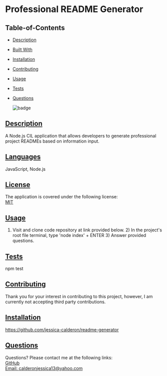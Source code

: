 
# Professional README Generator
## Table-of-Contents
* [Description](#description)
* [Built With](#languages)
* [Installation](#installation)
* [Contributing](#contributing)
* [Usage](#usage)
* [Tests](#tests)
* [Questions](#questions)

    ![badge](https://img.shields.io/badge/license-MIT-blue)
       

## [Description](#table-of-contents)
A Node.js CIL application that allows developers to generate professional project READMEs based on information input.

## [Languages](#table-of-contents)
JavaScript, Node.js


## [License](#table-of-contents)
The application is covered under the following license: <br>
    [MIT](https://choosealicense.com/licenses/MIT)
      
      

## [Usage](#table-of-contents)
1) Visit and clone code repository at link provided below. 2) In the project's root file terminal, type 'node index' + ENTER 3) Answer provided questions. 

## [Tests](#table-of-contents)
npm test

## [Contributing](#table-of-contents)

Thank you for your interest in contributing to this project, however, I am currently not accepting third party contributions.
      

## [Installation](#table-of-contents)
https://github.com/jessica-calderon/readme-generator

## [Questions](#table-of-contents)
Questions? Please contact me at the following links: <br>
[GitHub](https://github.com/jessica-calderon) <br>
[Email: calderonjessica13@yahoo.com](mailto:calderonjessica13@yahoo.com)
